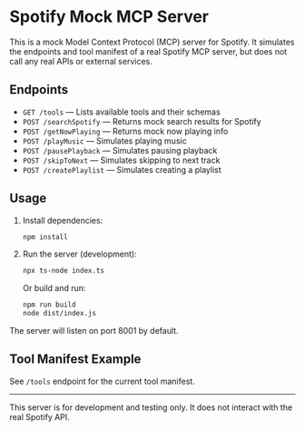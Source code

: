 # Spotify Mock MCP Server

This is a mock Model Context Protocol (MCP) server for Spotify. It simulates the endpoints and tool manifest of a real Spotify MCP server, but does not call any real APIs or external services.

## Endpoints

- `GET /tools` — Lists available tools and their schemas
- `POST /searchSpotify` — Returns mock search results for Spotify
- `POST /getNowPlaying` — Returns mock now playing info
- `POST /playMusic` — Simulates playing music
- `POST /pausePlayback` — Simulates pausing playback
- `POST /skipToNext` — Simulates skipping to next track
- `POST /createPlaylist` — Simulates creating a playlist

## Usage

1. Install dependencies:
   ```sh
   npm install
   ```
2. Run the server (development):
   ```sh
   npx ts-node index.ts
   ```
   Or build and run:
   ```sh
   npm run build
   node dist/index.js
   ```

The server will listen on port 8001 by default.

## Tool Manifest Example

See `/tools` endpoint for the current tool manifest.

---
This server is for development and testing only. It does not interact with the real Spotify API. 